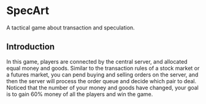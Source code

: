 # SpecArt
A tactical game about transaction and speculation.

## Introduction
In this game, players are connected by the central server, and allocated equal money and goods. Similar to the transaction rules of a stock market or a futures market, you can pend buying and selling orders on the server, and then the server will process the order queue and decide which pair to deal. Noticed that the number of your money and goods have changed, your goal is to gain 60% money of all the players and win the game. 
